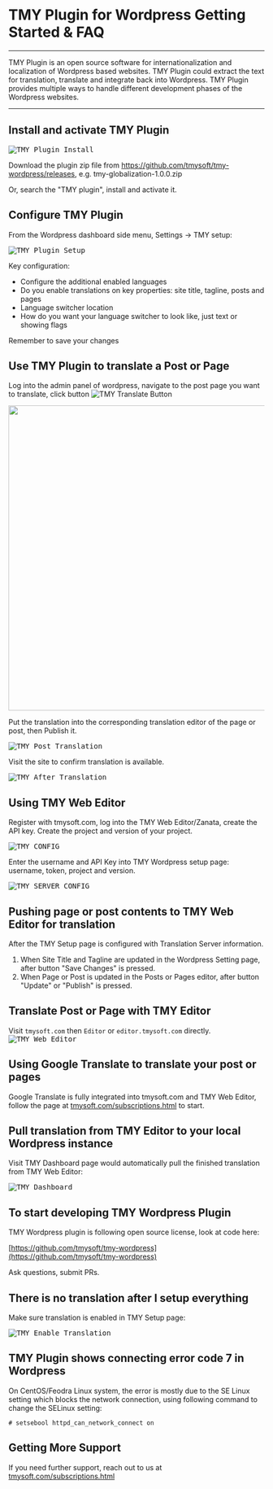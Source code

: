 # TMY Plugin for Wordpress Getting Started & FAQ

----

TMY Plugin is an open source software for internationalization and localization of Wordpress based websites. TMY Plugin could extract the text for translation, translate and integrate back into Wordpress. TMY Plugin provides multiple ways to handle different development phases of the Wordpress websites.


----

## Install and activate TMY Plugin 

<kbd>![TMY Plugin Install](doc/tmy-addplugin.png "TMY Plugin Install")</kbd>

Download the plugin zip file from https://github.com/tmysoft/tmy-wordpress/releases, e.g. tmy-globalization-1.0.0.zip 

Or, search the "TMY plugin", install and activate it.

## Configure TMY Plugin

From the Wordpress dashboard side menu, Settings -> TMY setup:

<kbd>![TMY Plugin Setup](doc/tmy-setup.png "TMY Plugin Setup")</kbd>

Key configuration:
- Configure the additional enabled languages
- Do you enable translations on key properties: site title, tagline, posts and pages
- Language switcher location
- How do you want your language switcher to look like, just text or showing flags

Remember to save your changes

## Use TMY Plugin to translate a Post or Page

Log into the admin panel of wordpress, navigate to the post page you want to translate, click button ![TMY Translate Button](doc/tmy-translatebutton.png "TMY Translate Button")

<img src="doc/tmy-page.png" width="600"/>

Put the translation into the corresponding translation editor of the page or post, then Publish it.

<kbd>![TMY Post Translation](https://github.com/tmysoft/tmy-wordpress/blob/master/doc/tmy-pagetranslated.png "TMY Page Translation")</kbd>

Visit the site to confirm translation is available.

<kbd>![TMY After Translation](https://github.com/tmysoft/tmy-wordpress/blob/master/doc/tmy-sitetranslatedview.png "TMY After Translation")</kbd>

## Using TMY Web Editor

Register with tmysoft.com, log into the TMY Web Editor/Zanata, create the API key. Create the project and version of your project.

<kbd>![TMY CONFIG](https://github.com/tmysoft/tmy-wordpress/blob/master/doc/tmy-apikey.png "TMY CONFIG")</kbd>

Enter the username and API Key into TMY Wordpress setup page: username, token, project and version.

<kbd>![TMY SERVER CONFIG](https://github.com/tmysoft/tmy-wordpress/blob/master/doc/tmy-pluginserverconfig.png "TMY SERVER CONFIG")</kbd>

## Pushing page or post contents to TMY Web Editor for translation

After the TMY Setup page is configured with Translation Server information.

1. When Site Title and Tagline are updated in the Wordpress Setting page, after button "Save Changes" is pressed.
2. When Page or Post is updated in the Posts or Pages editor, after button "Update" or "Publish" is pressed.

## Translate Post or Page with TMY Editor

Visit `tmysoft.com` then `Editor` or `editor.tmysoft.com` directly.
<kbd>![TMY Web Editor](https://github.com/tmysoft/tmy-wordpress/blob/master/doc/tmy-webeditor.png "TMY Web Editor")</kbd>


## Using Google Translate to translate your post or pages

Google Translate is fully integrated into tmysoft.com and TMY Web Editor, follow the page at [tmysoft.com/subscriptions.html](https://www.tmysoft.com/subscriptions.html) to start.

## Pull translation from TMY Editor to your local Wordpress instance

Visit TMY Dashboard page would automatically pull the finished translation from TMY Web Editor:

<kbd>![TMY Dashboard](https://github.com/tmysoft/tmy-wordpress/blob/master/doc/tmy-dashboard.png "TMY Dashboard")</kbd>

## To start developing TMY Wordpress Plugin

TMY Wordpress plugin is following open source license, look at code here:

[https://github.com/tmysoft/tmy-wordpress](https://github.com/tmysoft/tmy-wordpress)

Ask questions, submit PRs.

## There is no translation after I setup everything 

Make sure translation is enabled in TMY Setup page:

<kbd>![TMY Enable Translation](https://github.com/tmysoft/tmy-wordpress/blob/master/doc/tmy-enabletranslation.png "TMY Enable Translation")</kbd>

## TMY Plugin shows connecting error code 7 in Wordpress

On CentOS/Feodra Linux system, the error is mostly due to the SE Linux setting which blocks the network connection, using following command to change the SELinux setting:

```
# setsebool httpd_can_network_connect on
```


## Getting More Support

If you need further support, reach out to us at [tmysoft.com/subscriptions.html](https://www.tmysoft.com/subscriptions.html)
